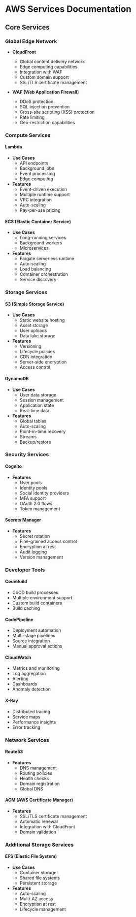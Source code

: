 # AWS Services Documentation

## Core Services

### Global Edge Network

- **CloudFront**

  - Global content delivery network
  - Edge computing capabilities
  - Integration with WAF
  - Custom domain support
  - SSL/TLS certificate management

- **WAF (Web Application Firewall)**
  - DDoS protection
  - SQL injection prevention
  - Cross-site scripting (XSS) protection
  - Rate limiting
  - Geo-restriction capabilities

### Compute Services

#### Lambda

- **Use Cases**
  - API endpoints
  - Background jobs
  - Event processing
  - Edge computing
- **Features**
  - Event-driven execution
  - Multiple runtime support
  - VPC integration
  - Auto-scaling
  - Pay-per-use pricing

#### ECS (Elastic Container Service)

- **Use Cases**
  - Long-running services
  - Background workers
  - Microservices
- **Features**
  - Fargate serverless runtime
  - Auto-scaling
  - Load balancing
  - Container orchestration
  - Service discovery

### Storage Services

#### S3 (Simple Storage Service)

- **Use Cases**
  - Static website hosting
  - Asset storage
  - User uploads
  - Data lake storage
- **Features**
  - Versioning
  - Lifecycle policies
  - CDN integration
  - Server-side encryption
  - Access control

#### DynamoDB

- **Use Cases**
  - User data storage
  - Session management
  - Application state
  - Real-time data
- **Features**
  - Global tables
  - Auto-scaling
  - Point-in-time recovery
  - Streams
  - Backup/restore

### Security Services

#### Cognito

- **Features**
  - User pools
  - Identity pools
  - Social identity providers
  - MFA support
  - OAuth 2.0 flows
  - Token management

#### Secrets Manager

- **Features**
  - Secret rotation
  - Fine-grained access control
  - Encryption at rest
  - Audit logging
  - Version management

### Developer Tools

#### CodeBuild

- CI/CD build processes
- Multiple environment support
- Custom build containers
- Build caching

#### CodePipeline

- Deployment automation
- Multi-stage pipelines
- Source integration
- Manual approval actions

#### CloudWatch

- Metrics and monitoring
- Log aggregation
- Alerting
- Dashboards
- Anomaly detection

#### X-Ray

- Distributed tracing
- Service maps
- Performance insights
- Error tracking

### Network Services

#### Route53

- **Features**
  - DNS management
  - Routing policies
  - Health checks
  - Domain registration
  - Global DNS

#### ACM (AWS Certificate Manager)

- **Features**
  - SSL/TLS certificate management
  - Automatic renewal
  - Integration with CloudFront
  - Domain validation

### Additional Storage Services

#### EFS (Elastic File System)

- **Use Cases**
  - Container storage
  - Shared file systems
  - Persistent storage
- **Features**
  - Auto-scaling
  - Multi-AZ access
  - Encryption at rest
  - Lifecycle management
